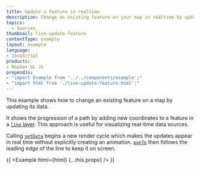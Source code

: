 ```yaml
---
title: Update a feature in realtime
description: Change an existing feature on your map in realtime by updating its data.
topics:
  - Sources
thumbnail: live-update-feature
contentType: example
layout: example
language:
- JavaScript
products:
- Mapbox GL JS
prependJs:
- "import Example from '../../components/example';"
- "import html from './live-update-feature.html';"
---
```


This example shows how to change an existing feature on a map by updating its data.

It shows the progression of a path by adding new coordinates to a feature in a [`line` layer](/mapbox-gl-js/style-spec/layers/#line). This approach is useful for visualizing real-time data sources.

 Calling [`setData`](/mapbox-gl-js/api/sources/#geojsonsource#setdata) begins a new render cycle which makes the updates appear in real time without explicitly creating an animation. [`panTo`](/mapbox-gl-js/api/map/#map#panto) then follows the leading edge of the line to keep it on screen.

{{ <Example html={html} {...this.props} /> }}
